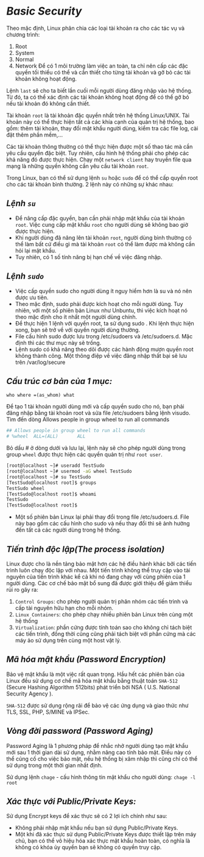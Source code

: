 # ***Basic Security***

Theo mặc định, Linux phân chia các loại tài khoản ra cho các tác vụ và chương trình:

1. Root
2. System
3. Normal
4. Network
Để có 1 môi trường làm việc an toàn, ta chỉ nên cấp các đặc quyền tối thiểu có thể và cần thiết cho từng tài khoản và gỡ bỏ các tài khoản không hoạt động.

Lệnh `last` sẽ cho ta biết lần cuối mỗi người dùng đăng nhập vào hệ thống. Từ đó, ta có thể xác định các tài khoản không hoạt động để có thể gỡ bỏ nếu tài khoản đó không cần thiết.

Tài khoản `root` là tài khoản đặc quyền nhất trên hệ thống Linux/UNIX. Tài khoản này có thể thực hiện tất cả các khía cạnh của quản trị hệ thống, bao gồm: thêm tài khoản, thay đổi mật khẩu người dùng, kiểm tra các file log, cài đặt thêm phần mềm,...

Các tài khoản thông thường có thể thực hiện được một số thao tác mà cần yêu cầu quyền đặc biệt. Tuy nhiên, cấu hình hệ thống phải cho phép các khả năng đó được thực hiện. Chạy một `network client` hay truyền file qua mạng là những quyền không cần yêu cầu tài khoản `root`.

Trong Linux, bạn có thể sử dụng lệnh `su` hoặc `sudo` để có thể cấp quyền root cho các tài khoản bình thường. 2 lệnh này có những sự khác nhau:
## ***Lệnh `su`***
- Để nâng cấp đặc quyền, bạn cần phải nhập mật khẩu của tài khoản `root`. Việc cung cấp mật khẩu `root` cho người dùng sẽ không bao giờ được thực hiện.
- Khi người dùng đã nâng lên tài khoản `root`, người dùng bình thường có thể làm bất cứ điều gì mà tài khoản `root` có thể làm được mà không cần hỏi lại mật khẩu.
- Tuy nhiên, có 1 số tính năng bị hạn chế về việc đăng nhập.
## ***Lệnh `sudo`***
- Việc cấp quyền sudo cho người dùng ít nguy hiểm hơn là su và nó nên được ưu tiên.
- Theo mặc định, sudo phải được kích hoạt cho mỗi người dùng. Tuy nhiên, với một số phiên bản Linux như Unbuntu, thì việc kích hoạt nó theo mặc định cho ít nhất một người dùng chính.
- Để thực hiện 1 lệnh với quyền root, ta sử dụng sudo <command>. Khi lệnh thực hiện xong, bạn sẽ trở về với quyền người dùng thường.
- File cấu hình sudo được lưu trong /etc/sudoers và /etc/sudoers.d. Mặc định thì các thư mục này sẽ trống.
- Lệnh sudo có khả năng theo dõi được các hành động mượn quyền root không thành công. Một thông điệp về việc đăng nhập thất bại sẽ lưu trên /var/log/secure

## ***Cấu trúc cơ bản của 1 mục:***

`who where =(as_whom) what`

Để tạo 1 tài khoản người dùng mới và cấp quyền sudo cho nó, bạn phải đăng nhập bằng tài khoản root và sửa file /etc/sudoers bằng lệnh visudo. Tìm đến dòng Allows people in group wheel to run all commands
```sh
## Allows people in group wheel to run all commands
# %wheel  ALL=(ALL)       ALL
```
Bỏ dấu # ở dòng dưới và lưu lại, lệnh này sẽ cho phép người dùng trong group `wheel` được thực hiện các quyền quản trị như `root user`.
```sh
[root@localhost ~]# useradd TestSudo
[root@localhost ~]# usermod -aG wheel TestSudo
[root@localhost ~]# su TestSudo
[TestSudo@localhost root]$ groups
TestSudo wheel
[TestSudo@localhost root]$ whoami
TestSudo
[TestSudo@localhost root]$
```
- Một số phiên bản Linux lại phải thay đổi trong file /etc/sudoers.d. File này bao gồm các cấu hình cho sudo và nếu thay đổi thì sẽ ảnh hưởng đến tất cả các người dùng trong hệ thống.

## ***Tiến trình độc lập(The process isolation)***
Linux được cho là nền tảng bảo mật hơn các hệ điều hành khác bởi các tiến trình luôn chạy độc lập với nhau. Một tiến trình không thể truy cập vào tài nguyên của tiến trình khác kể cả khi nó đang chạy với cùng phiên của 1 người dùng. Các cơ chế bảo mật bổ sung đã được giới thiệu để giảm thiểu rủi ro gây ra:

1. `Control Groups`: cho phép người quản trị phân nhóm các tiến trình và cấp tài nguyên hữu hạn cho mỗi nhóm.
2. `Linux Containers`: cho phép chạy nhiều phiên bản Linux trên cùng một hệ thống
3. `Virtualization`: phần cứng được tính toán sao cho không chỉ tách biệt các tiến trình, đồng thời cũng cũng phải tách biệt với phần cứng mà các máy ảo sử dụng trên cùng một host vật lý.

## ***Mã hóa mật khẩu (Password Encryption)***
Bảo vệ mật khẩu là một việc rất quan trọng. Hầu hết các phiên bản của Linux đều sử dụng cơ chế mã hóa mật khẩu bằng thuật toán `SHA-512` (Secure Hashing Algorithm 512bits) phát triển bởi NSA ( U.S. National Security Agency ).

`SHA-512` được sử dụng rộng rãi để bảo vệ các ứng dụng và giao thức như TLS, SSL, PHP, S/MINE và IPSec.

## ***Vòng đời password (Password Aging)***
Password Aging là 1 phương pháp để nhắc nhở người dùng tạo mật khẩu mới sau 1 thời gian dài sử dụng, nhằm nâng cao tính bảo mật. Điều này có thể củng cố cho việc bảo mật, nếu hệ thống bị xâm nhập thì cũng chỉ có thể sử dụng trong một thời gian nhất định.

Sử dụng lệnh `chage` - cấu hình thông tin mật khẩu cho người dùng: `chage -l root`

## ***Xác thực với Public/Private Keys:***
Sử dụng Encrypt keys để xác thực sẽ có 2 lợi ích chính như sau:

- Không phải nhập mật khẩu nếu bạn sử dụng Public/Private Keys.
- Một khi đã xác thực sử dụng Public/Private Keys được thiết lập trên máy chủ, bạn có thể vô hiệu hóa xác thực mật khẩu hoàn toàn, có nghĩa là không có khóa ủy quyền bạn sẽ không có quyền truy cập.
